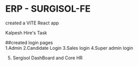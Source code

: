 # ERP - SURGISOL-FE

created a VITE React app

Kalpesh Hire's Task

##created login pages
<br>
1.Admin
2.Candidate Login
3.Sales login
4.Super admin login

5. Sergisol DashBoard and Core HR
